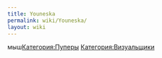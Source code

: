 ```yaml
---
title: Youneska
permalink: wiki/Youneska/
layout: wiki
---
```


мыш[Категория:Пуперы](Категория:Пуперы "wikilink")
[Категория:Визуальщики](Категория:Визуальщики "wikilink")
